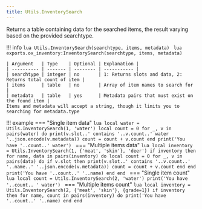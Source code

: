 ```yaml
---
title: Utils.InventorySearch
---
```

Returns a table containing data for the searched items, the result varying based on the provided searchtype.

!!! info
	```lua
	Utils.InventorySearch(searchtype, items, metadata)
	```
	```lua
	exports.ox_inventory:InventorySearch(searchtype, items, metadata)
	```

	| Argument   | Type    | Optional | Explanation |
	| ---------- | ------- | -------- | ----------- |
	| searchtype | integer | no       | 1: Returns slots and data, 2: Returns total count of item |
	| items      | table   | no       | Array of item names to search for |
	| metadata   | table   | yes      | Metadata pairs that must exist on the found item |
	Items and metadata will accept a string, though it limits you to searching for metadata.type


!!! example
	=== "Single item data"
		```lua
		local water = Utils.InventorySearch(1, 'water')
		local count = 0
		for _, v in pairs(water) do
			print(v.slot..' contains '..v.count..' water '..json.encode(v.metadata))
			count = count + v.count
		end
		print('You have '..count..' water')
		```
	=== "Multiple items data"
		```lua
		local inventory = Utils.InventorySearch(1, {'meat', 'skin'}, 'deer')
		if inventory then
			for name, data in pairs(inventory) do
				local count = 0
				for _, v in pairs(data) do
					if v.slot then
						print(v.slot..' contains '..v.count..' '..name..' '..json.encode(v.metadata))
						count = count + v.count
					end
				end
				print('You have '..count..' '..name)
			end
		end
		```
	=== "Single item count"
		```lua
		local count = Utils.InventorySearch(2, 'water')
		print('You have '..count.. ' water')
		```
	=== "Multiple items count"
		```lua
		local inventory = Utils.InventorySearch(2, {'meat', 'skin'}, {grade=1})
		if inventory then
			for name, count in pairs(inventory) do
				print('You have '..count..' '..name)
			end
		end
		```
